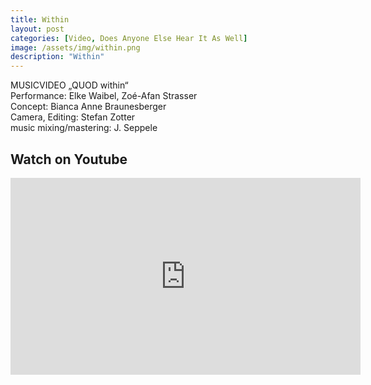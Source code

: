 ```yaml
---
title: Within
layout: post
categories: [Video, Does Anyone Else Hear It As Well]
image: /assets/img/within.png
description: "Within"
---
```


MUSICVIDEO „QUOD within“   
Performance: Elke Waibel, Zoé-Afan Strasser  
Concept: Bianca Anne Braunesberger  
Camera, Editing: Stefan Zotter  
music mixing/mastering: J. Seppele  

## Watch on Youtube
<iframe width="560" height="315" src="https://www.youtube.com/embed/k34GZfVowPc" title="YouTube video player" frameborder="0" allow="accelerometer; autoplay; clipboard-write; encrypted-media; gyroscope; picture-in-picture" allowfullscreen></iframe>
